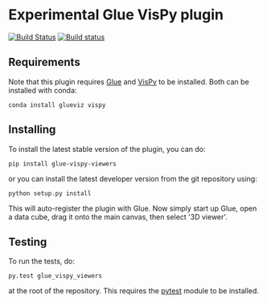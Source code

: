 Experimental Glue VisPy plugin
==============================

[![Build Status](https://travis-ci.org/glue-viz/glue-3d-viewer.svg)](https://travis-ci.org/glue-viz/glue-3d-viewer?branch=master)
[![Build status](https://ci.appveyor.com/api/projects/status/1gov2vtuesjnij69/branch/master?svg=true)](https://ci.appveyor.com/project/astrofrog/glue-3d-viewer/branch/master)


Requirements
------------

Note that this plugin requires [Glue](http://glueviz.org/) and
[VisPy](http://vispy.org/) to be installed. Both can be installed with conda:

    conda install glueviz vispy

Installing
----------

To install the latest stable version of the plugin, you can do:

    pip install glue-vispy-viewers
    
or you can install the latest developer version from the git repository using:

    python setup.py install
    
This will auto-register the plugin with Glue. Now simply start up Glue, open a
data cube, drag it onto the main canvas, then select '3D viewer'.

Testing
-------

To run the tests, do:

    py.test glue_vispy_viewers

at the root of the repository. This requires the [pytest](http://pytest.org) module to be installed.
